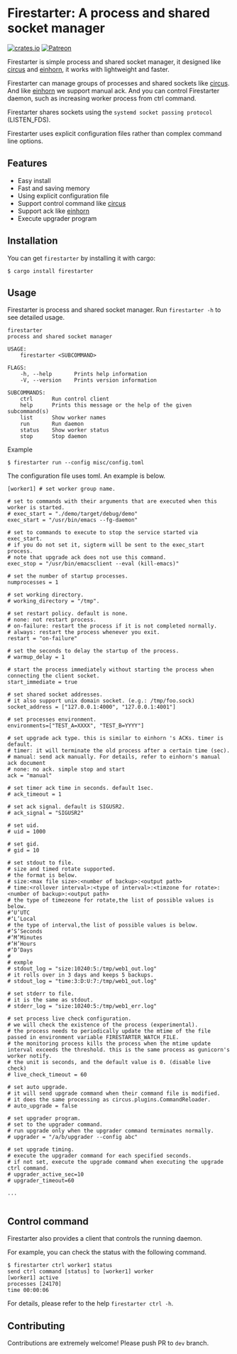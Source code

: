 # Firestarter: A process and shared socket manager

[![crates.io](https://img.shields.io/crates/v/firestarter.svg)](https://crates.io/crates/firestarter)
[![Patreon](https://img.shields.io/badge/patreon-become%20a%20patron-red.svg)](https://www.patreon.com/mopemope)

Firestarter is simple process and shared socket manager, it designed like [circus][] and [einhorn][], it works with lightweight and faster.

Firestarter can manage groups of processes and shared sockets like [circus][]. And like [einhorn][] we support manual ack.
And you can control Firestarter daemon, such as increasing worker process from ctrl command.

Firestarter shares sockets using the `systemd socket passing protocol` (LISTEN_FDS).

Firestarter uses explicit configuration files rather than complex command line options.

## Features

* Easy install
* Fast and saving memory
* Using explicit configuration file
* Support control command like [circus][]
* Support ack like [einhorn][]
* Execute upgrader program

## Installation

You can get `firestarter` by installing it with cargo:

```
$ cargo install firestarter
```

## Usage

Firestarter is process and shared socket manager. Run `firestarter -h` to see detailed usage.

```
firestarter
process and shared socket manager

USAGE:
    firestarter <SUBCOMMAND>

FLAGS:
    -h, --help       Prints help information
    -V, --version    Prints version information

SUBCOMMANDS:
    ctrl      Run control client
    help      Prints this message or the help of the given subcommand(s)
    list      Show worker names
    run       Run daemon
    status    Show worker status
    stop      Stop daemon
```

Example

```
$ firestarter run --config misc/config.toml
```

The configuration file uses toml. An example is below.

```
[worker1] # set worker group name.

# set to commands with their arguments that are executed when this worker is started.
# exec_start = "./demo/target/debug/demo"
exec_start = "/usr/bin/emacs --fg-daemon"

# set to commands to execute to stop the service started via exec_start.
# if you do not set it, sigterm will be sent to the exec_start process.
# note that upgrade ack does not use this command.
exec_stop = "/usr/bin/emacsclient --eval (kill-emacs)"

# set the number of startup processes.
numprocesses = 1

# set working directory.
# working_directory = "/tmp".

# set restart policy. default is none.
# none: not restart process.
# on-failure: restart the process if it is not completed normally.
# always: restart the process whenever you exit.
restart = "on-failure"

# set the seconds to delay the startup of the process.
# warmup_delay = 1

# start the process immediately without starting the process when connecting the client socket.
start_immediate = true

# set shared socket addresses.
# it also support unix domain socket. (e.g.: /tmp/foo.sock)
socket_address = ["127.0.0.1:4000", "127.0.0.1:4001"]

# set processes environment.
environments=["TEST_A=XXXX", "TEST_B=YYYY"]

# set upgrade ack type. this is similar to einhorn 's ACKs. timer is default.
# timer: it will terminate the old process after a certain time (sec).
# manual: send ack manually. For details, refer to einhorn's manual ack document
# none: no ack. simple stop and start
ack = "manual"

# set timer ack time in seconds. default 1sec.
# ack_timeout = 1

# set ack signal. default is SIGUSR2.
# ack_signal = "SIGUSR2"

# set uid.
# uid = 1000

# set gid.
# gid = 10

# set stdout to file.
# size and timed rotate supported.
# the format is below.
# size:<max file size>:<number of backup>:<output path>
# time:<rollover interval>:<type of interval>:<timzone for rotate>:<number of backup>:<output path>
# the type of timezeone for rotate,the list of possible values is below.
#‘U’UTC
#‘L’Local
# the type of interval,the list of possible values is below.
#‘S’Seconds
#‘M’Minutes
#‘H’Hours
#‘D’Days
#
# exmple
# stdout_log = "size:10240:5:/tmp/web1_out.log"
# it rolls over in 3 days and keeps 5 backups.
# stdout_log = "time:3:D:U:7:/tmp/web1_out.log"

# set stderr to file.
# it is the same as stdout.
# stderr_log = "size:10240:5:/tmp/web1_err.log"

# set process live check configuration.
# we will check the existence of the process (experimental).
# the process needs to periodically update the mtime of the file passed in environment variable FIRESTARTER_WATCH_FILE.
# the monitoring process kills the process when the mtime update interval exceeds the threshold. this is the same process as gunicorn's worker notify.
# the unit is seconds, and the default value is 0. (disable live check)
# live_check_timeout = 60

# set auto upgrade.
# it will send upgrade command when their command file is modified.
# it does the same processing as circus.plugins.CommandReloader.
# auto_upgrade = false

# set upgrader program.
# set to the upgrader command.
# run upgrade only when the upgrader command terminates normally.
# upgrader = "/a/b/upgrader --config abc"

# set upgrade timing.
# execute the upgrader command for each specified seconds.
# if not set, execute the upgrade command when executing the upgrade ctrl command.
# upgrader_active_sec=10
# upgrader_timeout=60

...


```

## Control command

Firestarter also provides a client that controls the running daemon.

For example, you can check the status with the following command.

```
$ firestarter ctrl worker1 status
send ctrl command [status] to [worker1] worker
[worker1] active
processes [24170]
time 00:00:06
```

For details, please refer to the help `firestarter ctrl -h`.

## Contributing

Contributions are extremely welcome! Please push PR to `dev` branch.

[circus]: https://circus.readthedocs.io/
[einhorn]: https://github.com/stripe/einhorn
